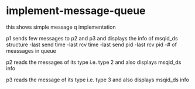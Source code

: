 # implement-message-queue

this shows simple message q implementation

p1 sends few messages to p2 and p3
and displays the info of msqid_ds structure
-last send time
-last rcv time
-last send pid
-last rcv pid
-# of meassages in queue

p2 reads the messages of its type i.e. type 2
and also displays msqid_ds info

p3 reads the message of its type i.e. type 3
and also displays msqid_ds info

